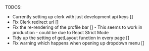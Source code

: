 TODOS:

- Currently setting up clerk with just development api keys []
- Fix Clerk redirect url []
- Fix the re-rendering of the profile bar [] - This seems to work in production - could be due to React Strict Mode
- Tidy up the setting of getLayout function in every page []
- Fix warning which happens when opening up dropdown menu []
